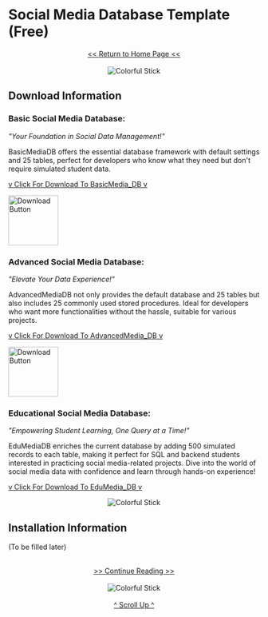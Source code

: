 # Social Media Database Template (Free)

<div style="text-align: center;">
  <a href="https://github.com/beydah/Social-Media-Database-Template">
    << Return to Home Page <<
  </a>
</div>

</br>

<div style="text-align:center;">
    <img src="https://i.imgur.com/waxVImv.png" alt="Colorful Stick">
</div>

## Download Information

### Basic Social Media Database:

_"Your Foundation in Social Data Management!"_

BasicMediaDB offers the essential database framework with default settings and 25 tables, perfect for developers who know what they need but don't require simulated student data.

[v Click For Download To BasicMedia_DB v](https://github.com/beydah/Social-Media-Database-Template/raw/main/DATABASES/BasicMedia_DB.bak)

<div>
    <a href="https://github.com/beydah/Social-Media-Database-Template/raw/main/DATABASES/BasicMedia_DB.bak">
        <img src="https://raw.githubusercontent.com/beydah/Assets-Repository/6124749180f95990813b306a33f9cd5fa8a32397/images/downloadButton.svg" alt="Download Button" height="100">
    </a>
</div>

### Advanced Social Media Database:

_"Elevate Your Data Experience!"_

AdvancedMediaDB not only provides the default database and 25 tables but also includes 25 commonly used stored procedures. Ideal for developers who want more functionalities without the hassle, suitable for various projects.

[v Click For Download To AdvancedMedia_DB v](https://github.com/beydah/Social-Media-Database-Template/raw/main/DATABASES/AdvancedMedia_DB.bak)

<div>
    <a href="https://github.com/beydah/Social-Media-Database-Template/raw/main/DATABASES/AdvancedMedia_DB.bak">
        <img src="https://raw.githubusercontent.com/beydah/Assets-Repository/6124749180f95990813b306a33f9cd5fa8a32397/images/downloadButton.svg" alt="Download Button" height="100">
    </a>
</div>

### Educational Social Media Database:

_"Empowering Student Learning, One Query at a Time!"_

EduMediaDB enriches the current database by adding 500 simulated records to each table, making it perfect for SQL and backend students interested in practicing social media-related projects. Dive into the world of social media data with confidence and learn through hands-on experience!

[v Click For Download To EduMedia_DB v]()

<div style="text-align:center;">
    <img src="https://i.imgur.com/waxVImv.png" alt="Colorful Stick">
</div>

## Installation Information

(To be filled later)

</br>

<div style="text-align: center;">
  <a href="https://github.com/beydah/Social-Media-Database-Template/blob/main/LICENSE">
    >> Continue Reading >>
  </a>
</div>

</br>

<div style="text-align:center;">
    <img src="https://i.imgur.com/waxVImv.png" alt="Colorful Stick">
</div>

</br>

<div style="text-align: center;">
  <a href="#social-media-database-template-free">
    ^ Scroll Up ^
  </a>
</div>

